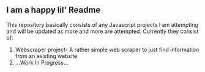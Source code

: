 ## I am a happy lil' Readme ##

This repository basically consists of any Javascript projects I am attempting and will be updated 
as more and more are attempted. Currently they consist of:</br>
1. Webscraper project- A rather simple web scraper to just find information from an existing website</br>
2. ...Work In Progress... 
